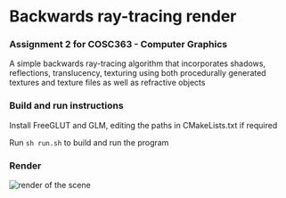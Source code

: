 # Backwards ray-tracing render
### Assignment 2 for COSC363 - Computer Graphics

A simple backwards ray-tracing algorithm that incorporates shadows, reflections, translucency, texturing using both procedurally generated textures and texture files as well as refractive objects

### Build and run instructions

Install FreeGLUT and GLM, editing the paths in CMakeLists.txt if required

Run `sh run.sh` to build and run the program

### Render
![render of the scene](https://raw.githubusercontent.com/Matrixuniverses/cpp-raytracer/master/render.png)
